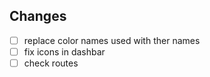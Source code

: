 ## Changes

- [ ] replace color names used with ther names
- [ ] fix icons in dashbar
- [ ] check routes